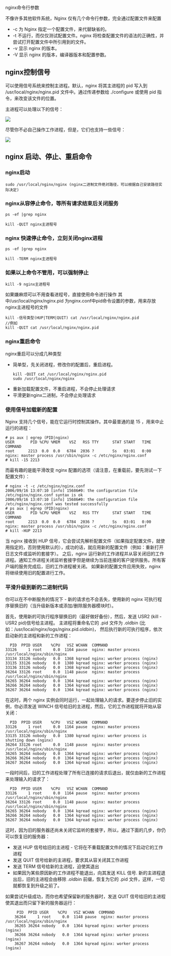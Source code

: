 nginx命令行参数

不像许多其他软件系统，Nginx 仅有几个命令行参数，完全通过配置文件来配置 
- -c 为 Nginx 指定一个配置文件，来代替缺省的。 
- -t 不运行，而仅仅测试配置文件。nginx 将检查配置文件的语法的正确性，并尝试打开配置文件中所引用到的文件。
- -v 显示 nginx 的版本。
- -V 显示 nginx 的版本，编译器版本和配置参数。

## nginx控制信号
可以使用信号系统来控制主进程。默认，nginx 将其主进程的 pid 写入到 /usr/local/nginx/nginx.pid 文件中。通过传递参数给 ./configure 或使用 pid 指令，来改变该文件的位置。

主进程可以处理以下的信号：
 
![](\images\控制信号.png)

尽管你不必自己操作工作进程，但是，它们也支持一些信号：

![](\images\控制信号2.png)

## nginx 启动、停止、重启命令
### nginx启动
```
sudo /usr/local/nginx/nginx (nginx二进制文件绝对路径，可以根据自己安装路径实际决定)
```
### nginx从容停止命令，等所有请求结束后关闭服务
```
ps -ef |grep nginx

kill -QUIT nginx主进程号
```
### nginx 快速停止命令，立刻关闭nginx进程
```
ps -ef |grep nginx

kill -TERM nginx主进程号
```
### 如果以上命令不管用，可以强制停止
```
kill -9 nginx主进程号
```

如果嫌麻烦可以不用查看进程号，直接使用命令进行操作 
其中/usr/local/nginx/nginx.pid 为nginx.conf中pid命令设置的参数，用来存放nginx主进程号的文件 

```
kill -信号类型(HUP|TERM|QUIT) cat /usr/local/nginx/nginx.pid 
//例如 
kill -QUIT cat /usr/local/nginx/nginx.pid
```

### nginx重启命令
nginx重启可以分成几种类型
- 简单型，先关闭进程，修改你的配置后，重启进程。 
    ```
    kill -QUIT cat /usr/local/nginx/nginx.pid 
    sudo /usr/local/nginx/nginx
    ```
- 重新加载配置文件，不重启进程，不会停止处理请求
- 平滑更新nginx二进制，不会停止处理请求

### 使用信号加载新的配置
Nginx 支持几个信号，能在它运行时控制其操作。其中最普通的是 15 ，用来中止运行的进程：
```
# ps aux | egrep (PID|nginx)
USER       PID %CPU %MEM    VSZ   RSS TTY      STAT START   TIME COMMAND
root      2213  0.0  0.0   6784  2036 ?        Ss   03:01   0:00 nginx: master process /usr/sbin/nginx -c /etc/nginx/nginx.conf
# kill -15 2213
```

而最有趣的是能平滑改变 nginx 配置的选项（请注意，在重载前，要先测试一下配置文件）：
```
# nginx -t -c /etc/nginx/nginx.conf
2006/09/16 13:07:10 [info] 15686#0: the configuration file /etc/nginx/nginx.conf syntax is ok
2006/09/16 13:07:10 [info] 15686#0: the configuration file /etc/nginx/nginx.conf was tested successfully
# ps aux | egrep (PID|nginx)
USER       PID %CPU %MEM    VSZ   RSS TTY      STAT START   TIME COMMAND
root      2213  0.0  0.0   6784  2036 ?        Ss   03:01   0:00 nginx: master process /usr/sbin/nginx -c /etc/nginx/nginx.conf
# kill -HUP 2213
```
当 nginx 接收到 HUP 信号，它会尝试先解析配置文件（如果指定配置文件，就使用指定的，否则使用默认的），成功的话，就应用新的配置文件（例如：重新打开日志文件或监听的套接字）。
之后，nginx 运行新的工作进程并从容关闭旧的工作进程。通知工作进程关闭监听套接字但是继续为当前连接的客户提供服务。所有客户端的服务完成后，旧的工作进程被关闭。 
如果新的配置文件应用失败，nginx 将继续使用旧的配置进行工作。

### 平滑升级到新的二进制代码
你可以在不中断服务的情况下 - 新的请求也不会丢失，使用新的 nginx 可执行程序替换旧的（当升级新版本或添加/删除服务器模块时）。

首先，使用新的可执行程序替换旧的（最好做好备份），然后，发送 USR2 (kill -USR2 pid)信号给主进程。
主进程将重命名它的 .pid 文件为 .oldbin (比如：/usr/local/nginx/logs/nginx.pid.oldbin)，
然后执行新的可执行程序，依次启动新的主进程和新的工作进程：
```
  PID  PPID USER    %CPU   VSZ WCHAN  COMMAND
33126     1 root     0.0  1164 pause  nginx: master process /usr/local/nginx/sbin/nginx
33134 33126 nobody   0.0  1368 kqread nginx: worker process (nginx)
33135 33126 nobody   0.0  1380 kqread nginx: worker process (nginx)
33136 33126 nobody   0.0  1368 kqread nginx: worker process (nginx)
36264 33126 root     0.0  1148 pause  nginx: master process /usr/local/nginx/sbin/nginx
36265 36264 nobody   0.0  1364 kqread nginx: worker process (nginx)
36266 36264 nobody   0.0  1364 kqread nginx: worker process (nginx)
36267 36264 nobody   0.0  1364 kqread nginx: worker process (nginx)
```
在这时，两个 nginx 实例会同时运行，一起处理输入的请求。要逐步停止旧的实例，你必须发送 WINCH 信号给旧的主进程，然后，它的工作进程就将开始从容关闭：
```
  PID  PPID USER    %CPU   VSZ WCHAN  COMMAND
33126     1 root     0.0  1164 pause  nginx: master process /usr/local/nginx/sbin/nginx
33135 33126 nobody   0.0  1380 kqread nginx: worker process is shutting down (nginx)
36264 33126 root     0.0  1148 pause  nginx: master process /usr/local/nginx/sbin/nginx
36265 36264 nobody   0.0  1364 kqread nginx: worker process (nginx)
36266 36264 nobody   0.0  1364 kqread nginx: worker process (nginx)
36267 36264 nobody   0.0  1364 kqread nginx: worker process (nginx)
```
一段时间后，旧的工作进程处理了所有已连接的请求后退出，就仅由新的工作进程来处理输入的请求了：
```
  PID  PPID USER    %CPU   VSZ WCHAN  COMMAND
33126     1 root     0.0  1164 pause  nginx: master process /usr/local/nginx/sbin/nginx
36264 33126 root     0.0  1148 pause  nginx: master process /usr/local/nginx/sbin/nginx
36265 36264 nobody   0.0  1364 kqread nginx: worker process (nginx)
36266 36264 nobody   0.0  1364 kqread nginx: worker process (nginx)
36267 36264 nobody   0.0  1364 kqread nginx: worker process (nginx)
```
这时，因为旧的服务器还尚未关闭它监听的套接字，所以，通过下面的几步，你仍可以恢复旧的服务器：

- 发送 HUP 信号给旧的主进程 - 它将在不重载配置文件的情况下启动它的工作进程
- 发送 QUIT 信号给新的主进程，要求其从容关闭其工作进程
- 发送 TERM 信号给新的主进程，迫使其退出
- 如果因为某些原因新的工作进程不能退出，向其发送 KILL 信号.
新的主进程退出后，旧的主进程会由移除 .oldbin 前缀，恢复为它的 .pid 文件，这样，一切就都恢复到升级之前了。

如果尝试升级成功，而你也希望保留新的服务器时，发送 QUIT 信号给旧的主进程使其退出而只留下新的服务器运行：
```
     PID  PPID USER    %CPU   VSZ WCHAN  COMMAND
    36264     1 root     0.0  1148 pause  nginx: master process /usr/local/nginx/sbin/nginx
    36265 36264 nobody   0.0  1364 kqread nginx: worker process (nginx)
    36266 36264 nobody   0.0  1364 kqread nginx: worker process (nginx)
    36267 36264 nobody   0.0  1364 kqread nginx: worker process (nginx)
```
